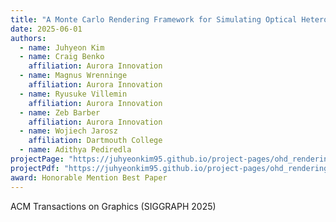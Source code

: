 ```yaml
---
title: "A Monte Carlo Rendering Framework for Simulating Optical Heterodyne Detection"
date: 2025-06-01
authors:
  - name: Juhyeon Kim
  - name: Craig Benko
    affiliation: Aurora Innovation
  - name: Magnus Wrenninge
    affiliation: Aurora Innovation
  - name: Ryusuke Villemin
    affiliation: Aurora Innovation
  - name: Zeb Barber
    affiliation: Aurora Innovation
  - name: Wojiech Jarosz
    affiliation: Dartmouth College
  - name: Adithya Pediredla
projectPage: "https://juhyeonkim95.github.io/project-pages/ohd_rendering/"
projectPdf: "https://juhyeonkim95.github.io/project-pages/ohd_rendering/static/pdfs/OHD_SIGGRAPH_2025.pdf"
award: Honorable Mention Best Paper
---
```


ACM Transactions on Graphics (SIGGRAPH 2025)
